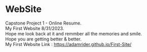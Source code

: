 # WebSite
Capstone Project 1 - Online Resume. <br/>
My First Website 8/31/2023. <br/>
Hope me look back at it and remmber all the memories and smile. <br/>
Hope you are getting better & better. <br/>
My First Website Link : https://adamrider.github.io/First-Site/ <br/>
